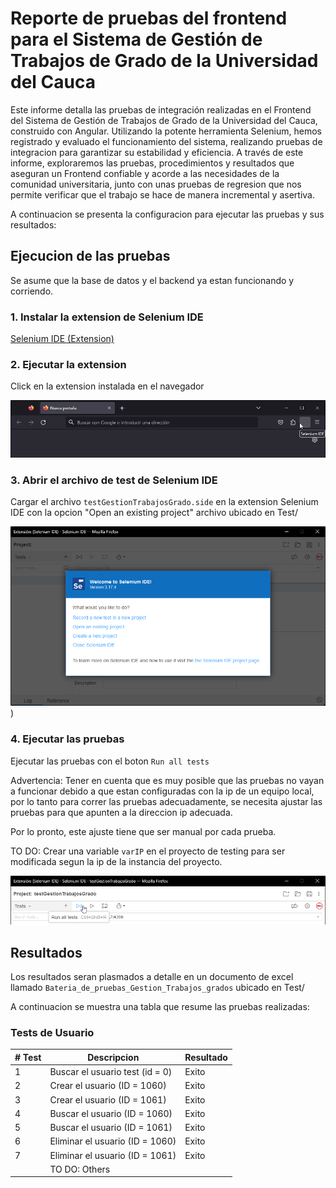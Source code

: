 # Reporte de pruebas del frontend para el Sistema de Gestión de Trabajos de Grado de la Universidad del Cauca
Este informe detalla las pruebas de integración realizadas en el Frontend
del Sistema de Gestión de Trabajos de Grado de la Universidad del Cauca,
construido con Angular.
Utilizando la potente herramienta Selenium,
hemos registrado y evaluado el funcionamiento del sistema,
realizando pruebas de integracion para garantizar su estabilidad y eficiencia.
A través de este informe,
exploraremos las pruebas,
procedimientos y resultados que aseguran un Frontend confiable y acorde a las necesidades de la comunidad universitaria,
junto con unas pruebas de regresion que nos permite verificar que el trabajo se hace de manera incremental y asertiva.

A continuacion se presenta la configuracion para ejecutar las pruebas y sus resultados:

## Ejecucion de las pruebas
Se asume que la base de datos y el backend ya estan funcionando y corriendo.

### 1. Instalar la extension de Selenium IDE
[Selenium IDE (Extension)](https://www.selenium.dev/selenium-ide/)

### 2. Ejecutar la extension
Click en la extension instalada en el navegador

![Selenium IDE (extension)](Test/img/Selenium_IDE_extension.png)

### 3. Abrir el archivo de test de Selenium IDE
Cargar el archivo `testGestionTrabajosGrado.side` en la extension Selenium IDE
con la opcion "Open an existing project" archivo ubicado en Test/

![Selenium IDE (Welcome)](Test/img/Selenium_IDE_welcome.png))

### 4. Ejecutar las pruebas
Ejecutar las pruebas con el boton `Run all tests`

Advertencia: Tener en cuenta que es muy posible que las pruebas no vayan a funcionar
debido a que estan configuradas con la ip de un equipo local,
por lo tanto para correr las pruebas adecuadamente,
se necesita ajustar las pruebas para que apunten a la direccion ip adecuada.

Por lo pronto, este ajuste tiene que ser manual por cada prueba.

TO DO: Crear una variable `varIP` en el proyecto de testing
para ser modificada segun la ip de la instancia del proyecto.

![Selenium IDE (Run all tests)](Test/img/Selenium_IDE_tests.png)


## Resultados
Los resultados seran plasmados a detalle en un documento de excel llamado
`Bateria_de_pruebas_Gestion_Trabajos_grados` ubicado en Test/

A continuacion se muestra una tabla que resume las pruebas realizadas:

### **Tests de Usuario**
| # Test | Descripcion | Resultado |
|--------|-------------|-----------|
| 1 | Buscar el usuario test (id = 0) | Exito |
| 2 | Crear el usuario (ID = 1060) | Exito |
| 3 | Crear el usuario (ID = 1061) | Exito |
| 4 | Buscar el usuario (ID = 1060) | Exito |
| 5 | Buscar el usuario (ID = 1061) | Exito |
| 6 | Eliminar el usuario (ID = 1060) | Exito |
| 7 | Eliminar el usuario (ID = 1061) | Exito |
||TO DO: Others||
